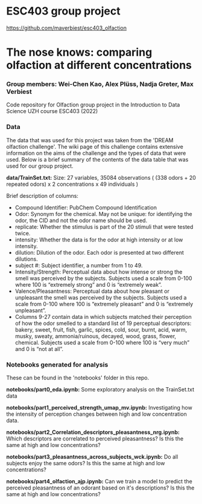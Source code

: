 # ESC403 group project 
https://github.com/maverbiest/esc403_olfaction


# The nose knows: comparing olfaction at different concentrations
### Group members: Wei-Chen Kao, Alex Plüss, Nadja Greter, Max Verbiest

Code repository for Olfaction group project in the Introduction to Data Science UZH course ESC403 (2022)

### Data
The data that was used for this project was taken from the 'DREAM olfaction challenge'. The wiki page of this challenge contains extensive information on the aims of the challenge and the types of data that were used. Below is a brief summary of the contents of the data table that was used for our group project.

**data/TrainSet.txt:** Size: 27 variables, 35084 observations ( (338 odors + 20 repeated odors) x 2 concentrations x 49 individuals )

Brief description of columns:
- Compound Identifier: PubChem Compound Identification
- Odor: Synonym for the chemical. May not be unique: for identifying the odor, the CID and not the odor name should be used.
- replicate: Whether the stimulus is part of the 20 stimuli that were tested twice.
- intensity: Whether the data is for the odor at high intensity or at low intensity.
- dilution: Dilution of the odor. Each odor is presented at two different dilutions. 
- subject #: Subject identifier, a number from 1 to 49.
- Intensity/Strength: Perceptual data about how intense or strong the smell was perceived by the subjects. Subjects used a scale from 0-100 where 100 is “extremely strong” and 0 is “extremely weak”.
- Valence/Pleasantness: Perceptual data about how pleasant or unpleasant the smell was perceived by the subjects. Subjects used a scale from 0-100 where 100 is “extremely pleasant” and 0 is “extremely unpleasant”.
- Columns 9-27 contain data in which subjects matched their perception of how the odor smelled to a standard list of 19 perceptual descriptors: bakery, sweet, fruit, fish, garlic, spices, cold, sour, burnt, acid, warm, musky, sweaty, ammonia/ruinous, decayed, wood, grass, flower, chemical. Subjects used a scale from 0-100 where 100 is “very much” and 0 is “not at all”.

### Notebooks generated for analysis
These can be found in the 'notebooks' folder in this repo.

**notebooks/part0_eda.ipynb:** Some exploratory analysis on the TrainSet.txt data

**notebooks/part1_perceived_strength_umap_mv.ipynb:** Investigating how the intensity of perception changes between high and low concentration data.

**notebooks/part2_Correlation_descriptors_pleasantness_nrg.ipynb:** Which descriptors are correlated to perceived pleasantness? Is this the same at high and low concentrations?

**notebooks/part3_pleasantness_across_subjects_wck.ipynb:** Do all subjects enjoy the same odors? Is this the same at high and low concentrations?

**notebooks/part4_olfaction_ajp.ipynb:** Can we train a model to predict the perceived pleasantness of an odorant based on it's descriptions? Is this the same at high and low concentrations?


